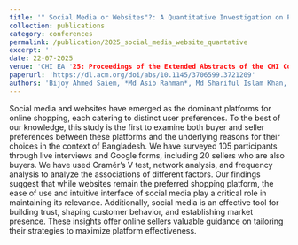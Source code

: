 ```yaml
---
title: '" Social Media or Websites"?: A Quantitative Investigation on Preferences of Buyers and Sellers in Bangladesh'
collection: publications
category: conferences
permalink: /publication/2025_social_media_website_quantative
excerpt: ''
date: 22-07-2025
venue: 'CHI EA '25: Proceedings of the Extended Abstracts of the CHI Conference on Human Factors in Computing Systems'
paperurl: 'https://dl.acm.org/doi/abs/10.1145/3706599.3721209'
authors: 'Bijoy Ahmed Saiem, *Md Asib Rahman*, Md Shariful Islam Khan, Ishika Tarin, Tamanna Haque Nipa, ABM Alim Al Islam'
---
```


Social media and websites have emerged as the dominant platforms for online shopping, each catering to distinct user preferences. To the best of our knowledge, this study is the first to examine both buyer and seller preferences between these platforms and the underlying reasons for their choices in the context of Bangladesh. We have surveyed 105 participants through live interviews and Google forms, including 20 sellers who are also buyers. We have used Cramér’s V test, network analysis, and frequency analysis to analyze the associations of different factors. Our findings suggest that while websites remain the preferred shopping platform, the ease of use and intuitive interface of social media play a critical role in maintaining its relevance. Additionally, social media is an effective tool for building trust, shaping customer behavior, and establishing market presence. These insights offer online sellers valuable guidance on tailoring their strategies to maximize platform effectiveness.
